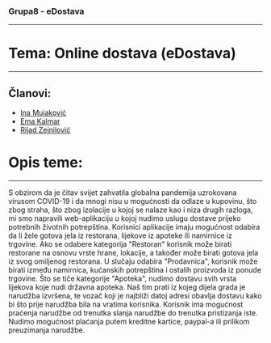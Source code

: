 ### Grupa8 - eDostava
----------------------

# Tema: Online dostava (eDostava)

----------------------

Članovi:
----------------------

* [Ina Mujaković](https://github.com/inamujakovic)
* [Ema Kalmar](https://github.com/ekalmar1)
* [Rijad Zejnilović](https://github.com/Riqui10)

# Opis teme:
----------------------

S obzirom da je čitav svijet zahvatila globalna pandemija uzrokovana virusom COVID-19 i da mnogi nisu u mogućnosti da odlaze u kupovinu, što zbog straha,
što zbog izolacije u kojoj se nalaze kao i niza drugih razloga, mi smo napravili web-aplikaciju u kojoj nudimo uslugu dostave prijeko potrebnih životnih potrepština.
Korisnici aplikacije imaju mogućnost odabira da li žele gotova jela iz restorana, lijekove iz apoteke ili namirnice iz trgovine.
Ako se odabere kategorija "Restoran" korisnik može birati restorane na osnovu vrste hrane, lokacije, a također može birati gotova jela iz svog omiljenog restorana.
U slučaju odabira "Prodavnica", korisnik može birati između namirnica, kućanskih potrepština i ostalih proizvoda iz ponude trgovine.
Što se tiče kategorije "Apoteka", nudimo dostavu svih vrsta lijekova koje nudi državna apoteka.
Naš tim prati iz kojeg dijela grada je narudžba izvršena, te vozač koji je najbliži datoj adresi obavlja dostavu kako bi što prije narudžba bila na vratima korisnika.
Korisnik ima mogućnost praćenja narudžbe od trenutka slanja narudžbe do trenutka pristizanja iste.
Nudimo mogućnost plaćanja putem kreditne kartice, paypal-a ili prilikom preuzimanja narudžbe. 
